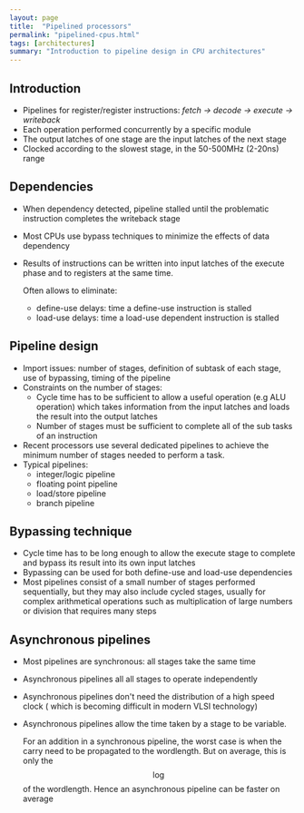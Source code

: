 ```yaml
---
layout: page
title:  "Pipelined processors"
permalink: "pipelined-cpus.html"
tags: [architectures]
summary: "Introduction to pipeline design in CPU architectures"
---
```


## Introduction
* Pipelines for register/register instructions: *fetch -> decode -> execute ->
  writeback*
* Each operation performed concurrently by a specific module
* The output latches of one stage are the input latches of the next stage
* Clocked according to the slowest stage, in the 50-500MHz (2-20ns) range

## Dependencies
* When dependency detected, pipeline stalled until the problematic instruction
  completes the writeback stage
* Most CPUs use bypass techniques to minimize the effects of data dependency
* Results of instructions can be written into input latches of the execute phase
  and to registers at the same time.

  Often allows to eliminate:
  * define-use delays: time a define-use instruction is stalled
  * load-use delays: time a load-use dependent instruction is stalled

## Pipeline design
* Import issues: number of stages, definition of subtask of each stage, use of
  bypassing, timing of the pipeline
* Constraints on the number of stages:
  * Cycle time has to be sufficient to allow a useful operation (e.g ALU operation)
  which takes information from the input latches and loads the result into the
  output latches
  * Number of stages must be sufficient to complete all of the sub tasks of an
  instruction
* Recent processors use several dedicated pipelines to achieve the minimum
  number of stages needed to perform a task.
* Typical pipelines:
  - integer/logic pipeline
  - floating point pipeline
  - load/store pipeline
  - branch pipeline

## Bypassing technique
* Cycle time has to be long enough to allow the execute stage to complete and
  bypass its result into its own input latches
* Bypassing can be used for both define-use and load-use dependencies
* Most pipelines consist of a small number of stages performed sequentially, but
  they may also include cycled stages, usually for complex arithmetical
  operations such as multiplication of large numbers or division that requires
  many steps

## Asynchronous pipelines
* Most pipelines are synchronous: all stages take the same time
* Asynchronous pipelines all all stages to operate independently
* Asynchronous pipelines don't need the distribution of a high speed clock (
  which is becoming difficult in modern VLSI technology)
* Asynchronous pipelines allow the time taken by a stage to be variable.

  For an addition in a synchronous pipeline, the worst case is when the carry
  need to be propagated to the wordlength. But on average, this is only the
  $$\log$$ of the wordlength. Hence an asynchronous pipeline can be faster on
  average
